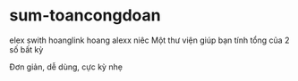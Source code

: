 # sum-toancongdoan
elex
swith
hoanglink
hoang
alexx
niêc
Một thư viện giúp bạn tính tổng của 2 số bất kỳ

Đơn giản, dễ dùng, cực kỳ nhẹ
